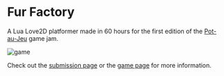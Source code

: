 # Fur Factory

A Lua Love2D platformer made in 60 hours for the first edition of the [Pot-au-Jeu](https://itch.io/jam/pot-au-jeu) game jam.

![game](https://user-images.githubusercontent.com/8725004/52892058-784e6a00-318f-11e9-9682-01846fd7687e.gif)

Check out the [submission page](https://itch.io/jam/pot-au-jeu/rate/282533) or the [game page](https://hiero.itch.io/fur-factory) for more information.
